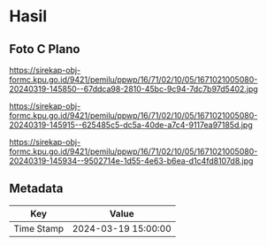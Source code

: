 # Hasil

## Foto C Plano

https://sirekap-obj-formc.kpu.go.id/9421/pemilu/ppwp/16/71/02/10/05/1671021005080-20240319-145850--67ddca98-2810-45bc-9c94-7dc7b97d5402.jpg

https://sirekap-obj-formc.kpu.go.id/9421/pemilu/ppwp/16/71/02/10/05/1671021005080-20240319-145915--625485c5-dc5a-40de-a7c4-9117ea97185d.jpg

https://sirekap-obj-formc.kpu.go.id/9421/pemilu/ppwp/16/71/02/10/05/1671021005080-20240319-145934--9502714e-1d55-4e63-b6ea-d1c4fd8107d8.jpg


## Metadata

| Key        | Value               |
| ---------- | ------------------- |
| Time Stamp | 2024-03-19 15:00:00 |



